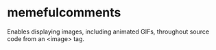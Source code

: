 # memefulcomments
Enables displaying images, including animated GIFs, throughout source code from an &lt;image> tag.
